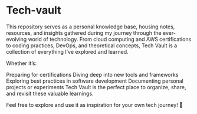 # Tech-vault
This repository serves as a personal knowledge base, housing notes, resources, and insights gathered during my journey through the ever-evolving world of technology. From cloud computing and AWS certifications to coding practices, DevOps, and theoretical concepts, Tech Vault is a collection of everything I’ve explored and learned.

Whether it’s:

Preparing for certifications
Diving deep into new tools and frameworks
Exploring best practices in software development
Documenting personal projects or experiments
Tech Vault is the perfect place to organize, share, and revisit these valuable learnings.

Feel free to explore and use it as inspiration for your own tech journey! 🚀
